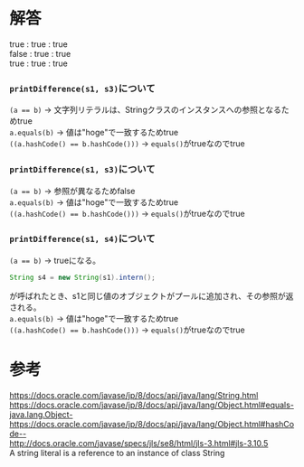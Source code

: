 # 解答
true : true : true  
false : true : true  
true : true : true  

### `printDifference(s1, s3)`について
`(a == b)` -> 文字列リテラルは、Stringクラスのインスタンスへの参照となるためtrue  
`a.equals(b)` -> 値は"hoge"で一致するためtrue  
`((a.hashCode() == b.hashCode()))` -> `equals()`がtrueなのでtrue  

### `printDifference(s1, s3)`について
`(a == b)` -> 参照が異なるためfalse  
`a.equals(b)` -> 値は"hoge"で一致するためtrue  
`((a.hashCode() == b.hashCode()))` -> `equals()`がtrueなのでtrue  

### `printDifference(s1, s4)`について
`(a == b)` -> trueになる。  
```java
String s4 = new String(s1).intern();
```
が呼ばれたとき、s1と同じ値のオブジェクトがプールに追加され、その参照が返される。  
`a.equals(b)` -> 値は"hoge"で一致するためtrue  
`((a.hashCode() == b.hashCode()))` -> `equals()`がtrueなのでtrue  

# 参考
https://docs.oracle.com/javase/jp/8/docs/api/java/lang/String.html  
https://docs.oracle.com/javase/jp/8/docs/api/java/lang/Object.html#equals-java.lang.Object-  
https://docs.oracle.com/javase/jp/8/docs/api/java/lang/Object.html#hashCode--  
http://docs.oracle.com/javase/specs/jls/se8/html/jls-3.html#jls-3.10.5  
A string literal is a reference to an instance of class String
